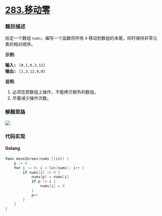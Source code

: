 # [283.移动零](https://leetcode-cn.com/problems/move-zeroes/description/)


### 题目描述

<div class="notranslate"><p>给定一个数组 <code>nums</code>，编写一个函数将所有 <code>0</code> 移动到数组的末尾，同时保持非零元素的相对顺序。</p>

<p><strong>示例:</strong></p>

<pre><strong>输入:</strong> <code>[0,1,0,3,12]</code>
<strong>输出:</strong> <code>[1,3,12,0,0]</code></pre>

<p><strong>说明</strong>:</p>

<ol>
	<li>必须在原数组上操作，不能拷贝额外的数组。</li>
	<li>尽量减少操作次数。</li>
</ol>
</div>


### 解题思路

![](http://lc-photo.xwlin.com/283.gif)

### 代码实现

<!-- tabs:start -->

#### **Golang**
```go
func moveZeroes(nums []int) {
	p := 0
	for i := 0; i < len(nums); i++ {
		if nums[i] != 0 {
			nums[p] = nums[i]
			if p != i {
				nums[i] = 0
			}
			p++
		}
	}
}
```


<!-- tabs:end -->
